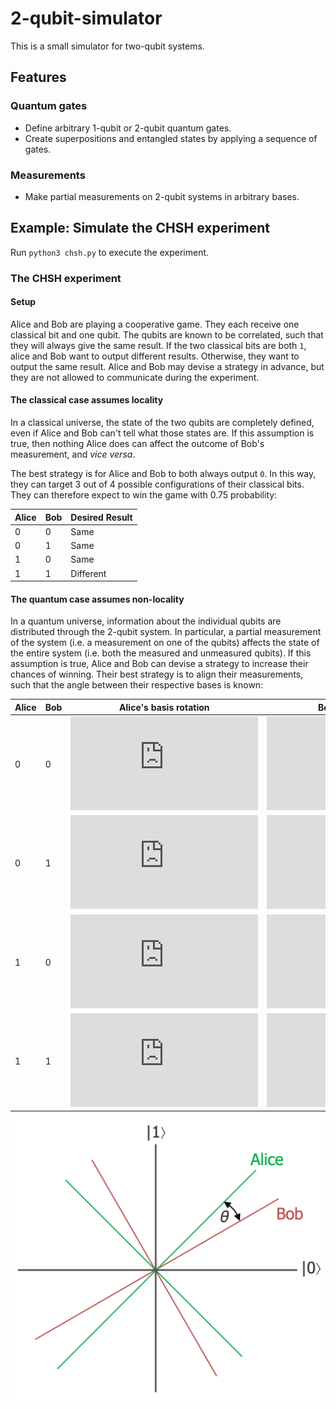 # 2-qubit-simulator
This is a small simulator for two-qubit systems.

## Features
### Quantum gates
* Define arbitrary 1-qubit or 2-qubit quantum gates.
* Create superpositions and entangled states by applying a sequence of gates.

### Measurements
* Make partial measurements on 2-qubit systems in arbitrary bases.

## Example: Simulate the CHSH experiment
Run `python3 chsh.py` to execute the experiment.
### The CHSH experiment
#### Setup
Alice and Bob are playing a cooperative game. They each receive one classical
bit and one qubit. The qubits are known to be correlated, such that they will
always give the same result. If the two classical bits are both `1`, alice
and Bob want to output different results. Otherwise, they want to output
the same result. Alice and Bob may devise a strategy in advance, but they are
not allowed to communicate during the experiment.

#### The classical case assumes locality
In a classical universe, the state of the two qubits are completely defined,
even if Alice and Bob can't tell what those states are. If this assumption is
true, then nothing Alice does can affect the outcome of Bob's measurement, and
_vice versa_.

The best strategy is for Alice and Bob to both always output `0`. In this way,
they can target 3 out of 4 possible configurations of their classical bits.
They can therefore expect to win the game with 0.75 probability:

| Alice | Bob | Desired Result |
|-------|-----|----------------|
| 0     | 0   | Same           |
| 0     | 1   | Same           |
| 1     | 0   | Same           |
| 1     | 1   | Different      |

#### The quantum case assumes non-locality
In a quantum universe, information about the individual qubits are distributed
through the 2-qubit system. In particular, a partial measurement of the system 
(i.e. a measurement on one of the qubits) affects the state of the entire
system (i.e. both the measured and unmeasured qubits). If this assumption is
true, Alice and Bob can devise a strategy to increase their chances of winning.
Their best strategy is to align their measurements, such that the angle between
their respective bases is known:

| Alice | Bob | Alice's basis rotation | Bob's basis rotation | Angle between bases | Probability of Same Result          |
|-------|-----|------------------------|----------------------|---------------------|-------------------------------------|
| 0     | 0   | ![alt text](https://latex.codecogs.com/gif.latex?0.0)                    | ![](https://latex.codecogs.com/gif.latex?%5Cpi/8)                | ![alt text](https://latex.codecogs.com/gif.latex?-%5Cpi/8)              | ![alt text](https://latex.codecogs.com/gif.latex?cos%5E2%28-%5Cpi/8%29%5Capprox%200.85) |
| 0     | 1   | ![alt text](https://latex.codecogs.com/gif.latex?0.0)                    | ![alt text](https://latex.codecogs.com/gif.latex?-%5Cpi/8)               | ![alt text](https://latex.codecogs.com/gif.latex?%5Cpi/8)               | ![alt text](https://latex.codecogs.com/gif.latex?cos%5E2%28%5Cpi/8%29%5Capprox%200.85)  |
| 1     | 0   | ![alt text](https://latex.codecogs.com/gif.latex?%5Cpi/4)                  | ![alt text](https://latex.codecogs.com/gif.latex?%5Cpi/8)                | ![alt text](https://latex.codecogs.com/gif.latex?-%5Cpi/8)              | ![alt text](https://latex.codecogs.com/gif.latex?cos%5E2%28-%5Cpi/8%29%5Capprox%200.85) |
| 1     | 1   | ![alt text](https://latex.codecogs.com/gif.latex?%5Cpi/4)                  | ![alt text](https://latex.codecogs.com/gif.latex?-%5Cpi/8)               | ![alt text](https://latex.codecogs.com/gif.latex?3%5Cpi/8)              | ![alt text](https://latex.codecogs.com/gif.latex?cos%5E2%283%5Cpi/8%29%5Capprox%200.15) |

![](./Measurements.png)
